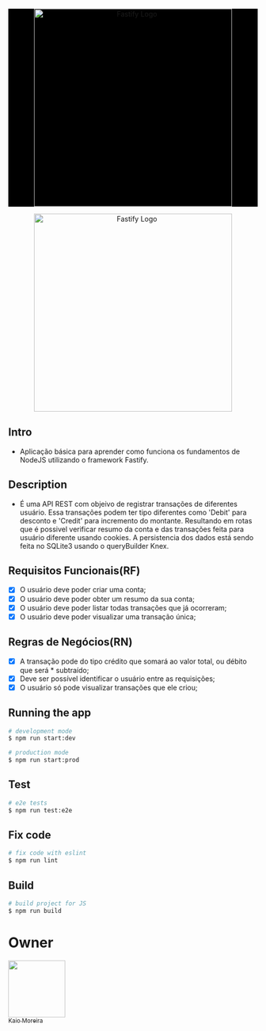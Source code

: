 <p align="center" style="background-color: black">
  <a href="https://fastify.dev/" target="blank"><img src="https://fastify.dev/img/logos/fastify-white.png" width="400" alt="Fastify Logo" /></a>
</p>

<p align="center">
  <a href="https://fastify.dev/" target="blank"><img src="https://upload.wikimedia.org/wikipedia/commons/0/0a/Fastify_logo.svg
" width="400" alt="Fastify Logo" /></a>
</p>

## Intro
* Aplicação básica para aprender como funciona os fundamentos de NodeJS utilizando o framework Fastify.

## Description
* É uma API REST com objeivo de registrar transações de diferentes usuário. Essa transações podem ter tipo diferentes como 'Debit' para desconto e 'Credit' para incremento do montante. Resultando em rotas que é possivel verificar resumo da conta e das transações feita para usuário diferente usando cookies. A persistencia dos dados está sendo feita no SQLite3 usando o queryBuilder Knex.

## Requisitos Funcionais(RF)
* [x] O usuário deve poder criar uma conta;
* [x] O usuário deve poder obter um resumo da sua conta;
* [x] O usuário deve poder listar todas transações que já ocorreram;
* [x] O usuário deve poder visualizar uma transação única;

## Regras de Negócios(RN)
* [x] A transação pode do tipo crédito que somará ao valor total, ou débito que será * subtraído;
* [x] Deve ser possível identificar o usuário entre as requisições;
* [x] O usuário só pode visualizar transações que ele criou;

## Running the app

```bash
# development mode
$ npm run start:dev

# production mode
$ npm run start:prod
```

## Test

```bash
# e2e tests
$ npm run test:e2e
```

## Fix code
```bash
# fix code with eslint
$ npm run lint
```

## Build
```bash
# build project for JS
$ npm run build
```

# Owner
[<img src="https://avatars.githubusercontent.com/u/56137536?s=400&u=a74073f1d0f605815a4f343436c791ab7b7dc184&v=4" width=115><br><sub>Kaio Moreira</sub>](https://github.com/kaiomoreira-dev)
